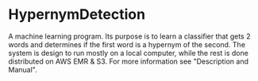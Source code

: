 # HypernymDetection
A machine learning program. Its purpose is to learn a classifier that gets 2 words and determines if the first word is a hypernym of the second.
The system is design to run mostly on a local computer, while the rest is done distributed on AWS EMR & S3.
For more information see "Description and Manual".
